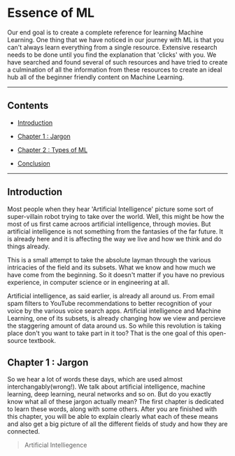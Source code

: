 # Essence of ML

Our end goal is to create a complete reference for learning Machine Learning. One thing that we have noticed in our journey with ML is that you can't always learn everything from a single resource. Extensive research needs to be done until you find the explanation that 'clicks' with you. We have searched and found several of such resources and have tried to create a culmination of all the information from these resources to create an ideal hub all of the beginner friendly content on Machine Learning.

---

## Contents

- [Introduction](#introduction) 

- [Chapter 1 : Jargon](#chapter-1) 

- [Chapter 2 : Types of ML](#chapter-2)

- [Conclusion](#conclusion)

---

## Introduction

Most people when they hear 'Artificial Intelligence' picture some sort of super-villain robot trying to take over the world. Well, this might be how the most of us first came acroos artificial intelligence, through movies. But artificial intelligence is not something from the fantasies of the far future. It is already here and it is affecting the way we live and how we think and do things already. 

This is a small attempt to take the absolute layman through the various intricacies of the field and its subsets. What we know and how much we have come from the beginning. So it doesn't matter if you have no previous experience, in computer science or in engineering at all. 

Artificial intelligence, as said earlier, is already all around us. From email spam filters to YouTube recommendations to better recognition of your voice by the various voice search apps. Artificial intelligence and Machine Learning, one of its subsets, is already changing how we view and percieve the staggering amount of data around us. So while this revolution is taking place don't you want to take part in it too? That is the one goal of this open-source textbook. 

## Chapter 1 : Jargon

So we hear a lot of words these days, which are used almost interchangably(wrong!). We talk about artificial intelligence, machine learning, deep learning, neural networks and so on. But do you exactly know what all of these jargon actually mean? The first chapter is dedicated to learn these words, along with some others. After you are finished with this chapter, you will be able to explain clearly what each of these means and also get a big picture of all the different fields of study and how they are connected.

> Artificial Intelliegence

